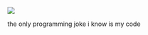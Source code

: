 ![](https://komarev.com/ghpvc/?username=apoorvapendse&color=green)






the only programming joke i know is my code
